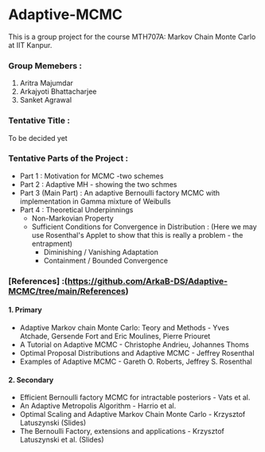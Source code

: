 # Adaptive-MCMC
This is a group project for the course MTH707A: Markov Chain Monte Carlo at IIT Kanpur.

### Group Memebers : 
1. Aritra Majumdar
2. Arkajyoti Bhattacharjee
3. Sanket Agrawal

### Tentative Title :
To be decided yet

### Tentative Parts of the Project :
+ Part 1 : Motivation for MCMC -two schemes
+ Part 2 : Adaptive MH - showing the two schmes
+ Part 3 (Main Part) : An adaptive Bernoulli factory MCMC with implementation in Gamma mixture of Weibulls
+ Part  4 : Theoretical Underpinnings 
  - Non-Markovian Property 
  - Sufficient Conditions for Convergence in Distribution : (Here we may use Rosenthal's Applet to show that this is really a problem - the entrapment)
      - Diminishing / Vanishing Adaptation
      - Containment / Bounded Convergence    
  


### [References] :(https://github.com/ArkaB-DS/Adaptive-MCMC/tree/main/References)

#### 1. Primary
* Adaptive Markov chain Monte Carlo: Teory and Methods - Yves Atchade, Gersende Fort and Eric Moulines, Pierre Priouret
* A Tutorial on Adaptive MCMC - Christophe Andrieu, Johannes Thoms
* Optimal Proposal Distributions and Adaptive MCMC - Jeffrey Rosenthal
* Examples of Adaptive MCMC - Gareth O. Roberts, Jeffrey S. Rosenthal

#### 2. Secondary
* Efficient Bernoulli factory MCMC for intractable posteriors - Vats et al. 
* An Adaptive Metropolis Algorithm - Harrio et al.
* Optimal Scaling and Adaptive Markov Chain Monte Carlo - Krzysztof Latuszynski (Slides)
* The Bernoulli Factory, extensions and applications - Krzysztof Latuszynski et al. (Slides)
